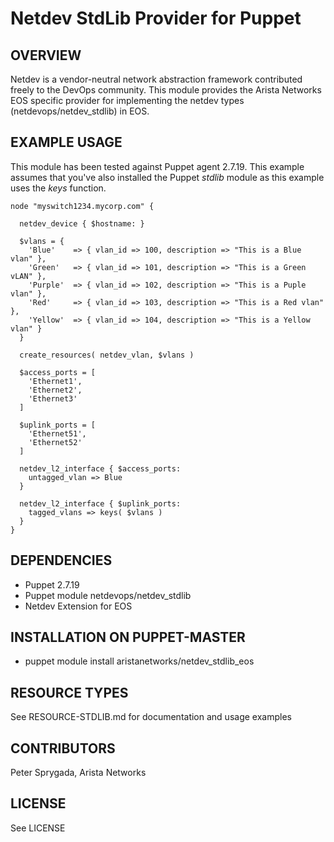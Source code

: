 # Netdev StdLib Provider for Puppet

## OVERVIEW
Netdev is a vendor-neutral network abstraction framework contributed freely 
to the DevOps community.  This module provides the Arista Networks EOS
specific provider for implementing the netdev types (netdevops/netdev_stdlib) 
in EOS.



## EXAMPLE USAGE
This module has been tested against Puppet agent 2.7.19. This example assumes 
that you've also installed the Puppet _stdlib_ module as this example uses the
_keys_ function.

~~~~
node "myswitch1234.mycorp.com" {
     
  netdev_device { $hostname: }
    
  $vlans = {
    'Blue'    => { vlan_id => 100, description => "This is a Blue vlan" },
    'Green'   => { vlan_id => 101, description => "This is a Green vLAN" },
    'Purple'  => { vlan_id => 102, description => "This is a Puple vlan" },
    'Red'     => { vlan_id => 103, description => "This is a Red vlan" },
    'Yellow'  => { vlan_id => 104, description => "This is a Yellow vlan" }   
  }
    
  create_resources( netdev_vlan, $vlans )
    
  $access_ports = [
    'Ethernet1',
    'Ethernet2',
    'Ethernet3'
  ]
    
  $uplink_ports = [
    'Ethernet51',
    'Ethernet52'
  ]
      
  netdev_l2_interface { $access_ports:
    untagged_vlan => Blue
  }
          
  netdev_l2_interface { $uplink_ports:
    tagged_vlans => keys( $vlans )
  }
}
~~~~
  
## DEPENDENCIES
  * Puppet 2.7.19
  * Puppet module netdevops/netdev_stdlib 
  * Netdev Extension for EOS

## INSTALLATION ON PUPPET-MASTER
  * puppet module install aristanetworks/netdev_stdlib_eos 

## RESOURCE TYPES
See RESOURCE-STDLIB.md for documentation and usage examples

## CONTRIBUTORS
Peter Sprygada, Arista Networks

## LICENSE
See LICENSE
